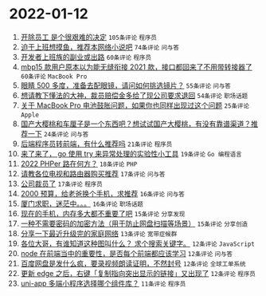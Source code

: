# 2022-01-12

1. [开除员工 是个很艰难的决定](https://www.v2ex.com/t/827766) `105条评论` `程序员`
1. [迫于上班想摸鱼，推荐本网络小说吧](https://www.v2ex.com/t/827733) `74条评论` `问与答`
1. [开发者上班族的副业或出路](https://www.v2ex.com/t/827727) `60条评论` `程序员`
1. [mbp15 款用户原本以为能无缝衔接 2021 款，接口都回来了不用带转接器了](https://www.v2ex.com/t/827770) `60条评论` `MacBook Pro`
1. [眼睛 500 多度，准备去配眼镜，请问如何挑选镜片？](https://www.v2ex.com/t/827754) `55条评论` `问与答`
1. [想请教下懂法的大神，裁员赔偿金多给了现公司要求退回](https://www.v2ex.com/t/827761) `54条评论` `职场话题`
1. [关于 MacBook Pro 电池鼓胀问题，如果你也同样出现过这个问题](https://www.v2ex.com/t/827801) `25条评论` `Apple`
1. [国产大樱桃和车厘子是一个东西吧？想试试国产大樱桃，有没有靠谱渠道？推荐一下](https://www.v2ex.com/t/827774) `24条评论` `问与答`
1. [后端程序员转前端，有什么推荐吗](https://www.v2ex.com/t/827797) `21条评论` `程序员`
1. [来了来了， go 使用 try 来异常处理的实验性小工具](https://www.v2ex.com/t/827724) `19条评论` `Go 编程语言`
1. [2022 PHPer 路在何方？](https://www.v2ex.com/t/827820) `18条评论` `PHP`
1. [请教各位电视和路由器购买推荐](https://www.v2ex.com/t/827842) `17条评论` `问与答`
1. [公司裁员了](https://www.v2ex.com/t/827813) `17条评论` `程序员`
1. [2000 预算，给老爸换个手机，求推荐](https://www.v2ex.com/t/827791) `16条评论` `问与答`
1. [厦门求职，迷茫中。。。](https://www.v2ex.com/t/827751) `16条评论` `职场话题`
1. [现在的手机，内存多大都不重要了吧](https://www.v2ex.com/t/827799) `15条评论` `分享发现`
1. [一种不需要密码的加密方法（用于防止网盘扫描等场景）](https://www.v2ex.com/t/827768) `15条评论` `分享创造`
1. [分享一下最近升级完的家庭网络](https://www.v2ex.com/t/827740) `13条评论` `宽带症候群`
1. [各位大哥，有谁知道这种图叫什么？ 求个搜索关键字。](https://www.v2ex.com/t/827814) `12条评论` `JavaScript`
1. [node 在前端当中的重要性，是否每个前端都应该学习](https://www.v2ex.com/t/827800) `12条评论` `问与答`
1. [百度网盘是发什么疯，要录视频朗读证明，不然封号](https://www.v2ex.com/t/827793) `12条评论` `全球工单系统`
1. [更新 edge 之后，右键「复制指向突出显示的链接」又出现了](https://www.v2ex.com/t/827762) `12条评论` `程序员`
1. [uni-app 多端小程序选择哪个组件库？](https://www.v2ex.com/t/827722) `11条评论` `程序员`
